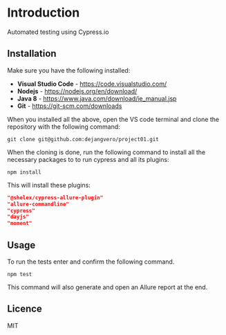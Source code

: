 # Introduction

Automated testing using Cypress.io

## Installation

Make sure you have the following installed:
- **Visual Studio Code** - https://code.visualstudio.com/
- **Nodejs** - https://nodejs.org/en/download/
- **Java 8** - https://www.java.com/download/ie_manual.jsp
- **Git** - https://git-scm.com/downloads

When you installed all the above, open the VS code terminal and clone the repository with the following command:
```git
git clone git@github.com:dejangvero/project01.git
```
When the cloning is done, run the following command to install all the necessary packages to to run cypress and all its plugins:
```node
npm install
```
This will install these plugins:
```json
"@shelex/cypress-allure-plugin"
"allure-commandline"
"cypress"
"dayjs"
"moment"
```
## Usage
To run the tests enter and confirm the following command.
```node
npm test
```
This command will also generate and open an Allure report at the end.

## Licence
MIT
